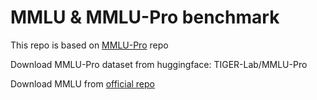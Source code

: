 # MMLU & MMLU-Pro benchmark

This repo is based on [MMLU-Pro](https://github.com/TIGER-AI-Lab/MMLU-Pro) repo

Download MMLU-Pro dataset from huggingface: TIGER-Lab/MMLU-Pro

Download MMLU from [official repo](https://github.com/hendrycks/test)